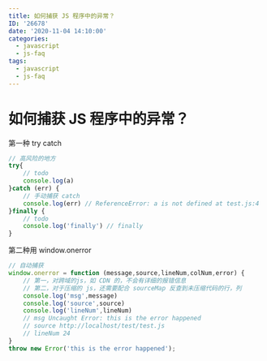 ```yaml
---
title: 如何捕获 JS 程序中的异常？
ID: '26678'
date: '2020-11-04 14:10:00'
categories:
  - javascript
  - js-faq
tags:
  - javascript
  - js-faq
---
```


# 如何捕获 JS 程序中的异常？

第一种 try catch

``` js 
// 高风险的地方
try{
    // todo
    console.log(a)
}catch (err) {
    // 手动捕获 catch
    console.log(err) // ReferenceError: a is not defined at test.js:4
}finally {
    // todo
    console.log('finally') // finally
}
```

第二种用 window.onerror

``` js 
// 自动捕获
window.onerror = function (message,source,lineNum,colNum,error) {
    // 第一，对跨域的js，如 CDN 的，不会有详细的报错信息
    // 第二，对于压缩的 js，还需要配合 sourceMap 反查到未压缩代码的行，列
    console.log('msg',message)
    console.log('source',source)
    console.log('lineNum',lineNum)
    // msg Uncaught Error: this is the error happened
    // source http://localhost/test/test.js
    // lineNum 24
}
throw new Error('this is the error happened');
```
 
 
 
 
 
 
 
 
 
 
 
 
 
 
 
 
 
 
 
 
 
